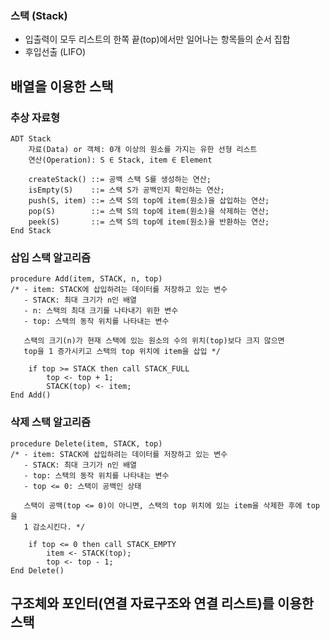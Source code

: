 ### 스택 (Stack)
- 입출력이 모두 리스트의 한쪽 끝(top)에서만 일어나는 항목들의 순서 집합
- 후입선출 (LIFO)

## 배열을 이용한 스택
### 추상 자료형
```
ADT Stack
	자료(Data) or 객체: 0개 이상의 원소를 가지는 유한 선형 리스트
	연산(Operation): S ∈ Stack, item ∈ Element

	createStack() ::= 공백 스택 S를 생성하는 연산;
	isEmpty(S)    ::= 스택 S가 공백인지 확인하는 연산;
	push(S, item) ::= 스택 S의 top에 item(원소)을 삽입하는 연산;
	pop(S)        ::= 스택 S의 top에 item(원소)을 삭제하는 연산;
	peek(S)       ::= 스택 S의 top에 item(원소)을 반환하는 연산;
End Stack
```

### 삽입 스택 알고리즘
```
procedure Add(item, STACK, n, top)
/* - item: STACK에 삽입하려는 데이터를 저장하고 있는 변수
   - STACK: 최대 크기가 n인 배열
   - n: 스택의 최대 크기를 나타내기 위한 변수
   - top: 스택의 동작 위치를 나타내는 변수
   
   스택의 크기(n)가 현재 스택에 있는 원소의 수의 위치(top)보다 크지 않으면
   top을 1 증가시키고 스택의 top 위치에 item을 삽입 */

	if top >= STACK then call STACK_FULL
		top <- top + 1;
		STACK(top) <- item;
End Add()
```

### 삭제 스택 알고리즘
```
procedure Delete(item, STACK, top)
/* - item: STACK에 삽입하려는 데이터를 저장하고 있는 변수
   - STACK: 최대 크기가 n인 배열
   - top: 스택의 동작 위치를 나타내는 변수
   - top <= 0: 스택이 공백인 상태
   
   스택이 공백(top <= 0)이 아니면, 스택의 top 위치에 있는 item을 삭제한 후에 top을
   1 감소시킨다. */

	if top <= 0 then call STACK_EMPTY
		item <- STACK(top);
		top <- top - 1;
End Delete()
```

## 구조체와 포인터(연결 자료구조와 연결 리스트)를 이용한 스택

### 